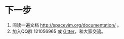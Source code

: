 # 下一步

1. 阅读一遍文档 http://spacevim.org/documentation/ 。
2. 加入QQ群 121056965 或 [Gitter](https://gitter.im/SpaceVim/SpaceVim)，和大家交流。


